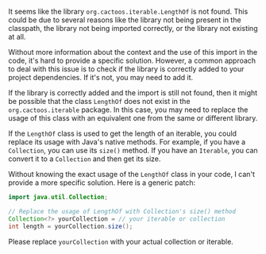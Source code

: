 It seems like the library `org.cactoos.iterable.LengthOf` is not found. This could be due to several reasons like the library not being present in the classpath, the library not being imported correctly, or the library not existing at all.

Without more information about the context and the use of this import in the code, it's hard to provide a specific solution. However, a common approach to deal with this issue is to check if the library is correctly added to your project dependencies. If it's not, you may need to add it.

If the library is correctly added and the import is still not found, then it might be possible that the class `LengthOf` does not exist in the `org.cactoos.iterable` package. In this case, you may need to replace the usage of this class with an equivalent one from the same or different library.

If the `LengthOf` class is used to get the length of an iterable, you could replace its usage with Java's native methods. For example, if you have a `Collection`, you can use its `size()` method. If you have an `Iterable`, you can convert it to a `Collection` and then get its size.

Without knowing the exact usage of the `LengthOf` class in your code, I can't provide a more specific solution. Here is a generic patch:

```java
import java.util.Collection;

// Replace the usage of LengthOf with Collection's size() method
Collection<?> yourCollection = // your iterable or collection
int length = yourCollection.size();
```

Please replace `yourCollection` with your actual collection or iterable.
